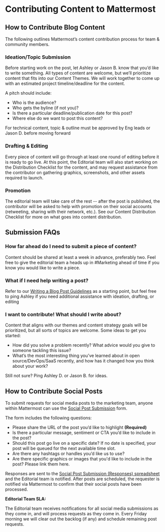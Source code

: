 # Contributing Content to Mattermost

## How to Contribute Blog Content

The following outlines Mattermost’s content contribution process for team & community members. 

### Ideation/Topic Submission 
Before starting work on the post, let Ashley or Jason B. know that you’d like to write something. All types of content are welcome, but we’ll prioritize content that fits into our Content Themes. We will work together to come up with an estimated project timeline/deadline for the content.

A pitch should include:
* Who is the audience?
* Who gets the byline (if not you)?
* Is there a particular deadline/publication date for this post?
* Where else do we want to post this content?

For technical content, topic & outline must be approved by Eng leads or Jason D. before moving forward

### Drafting & Editing
Every piece of content will go through at least one round of editing before it is ready to go live. At this point, the Editorial team will also start working on the Distribution Checklist for the content, and may request assistance from the contributor on gathering graphics, screenshots, and other assets required to launch.

### Promotion
The editorial team will take care of the rest -- after the post is published, the contributor will be asked to help with promotion on their social accounts (retweeting, sharing with their network, etc.). See our Content Distribution Checklist for more on what goes into content distribution.

## Submission FAQs
### How far ahead do I need to submit a piece of content? 
Content should be shared at least a week in advance, preferably two. Feel free to give the editorial team a heads up in #Marketing ahead of time if you know you would like to write a piece. 

### What if I need help writing a post?
Refer to our [Writing a Blog Post Guidelines](https://developers.mattermost.com/internal/writing-a-blog-post/) as a starting point, but feel free to ping Ashley if you need additional assistance with ideation, drafting, or editing

### I want to contribute! What should I write about? 
Content that aligns with our themes and content strategy goals will be prioritized, but all sorts of topics are welcome. Some ideas to get you started:
* How did you solve a problem recently? What advice would you give to someone tackling this issue?
* What’s the most interesting thing you’ve learned about in open source/DevOps/SaaS recently, and how has it changed how you think about your work?

Still not sure? Ping Ashley D. or Jason B. for ideas.


## How to Contribute Social Posts

To submit requests for social media posts to the marketing team, anyone within Mattermost can use the [Social Post Submission](https://docs.google.com/forms/d/e/1FAIpQLSe0aUcSQ4XYXZUPPyEptY0JpuL-h9h8AyIzXb8BdU-IAI7u8g/viewform) form.

The form includes the following questions:
* Please share the URL of the post you’d like to highlight **(Required)**
* Is there a particular message, sentiment or CTA you’d like to include in the post?
* Should this post go live on a specific date? If no date is specified, your post will be queued for the next available time slot. 
* Are there any hashtags or handles you’d like us to use?
* Are there specific graphics or images that you'd like to include in the post? Please link them here.

Responses are sent to the [Social Post Submission (Responses) spreadsheet](https://docs.google.com/spreadsheets/d/1IDDQilRZUQYPL6xLs-iN0tK2dq7uq2nbd6CmSlj5qKY/edit#gid=464482529) and the Editorial team is notified. After posts are scheduled, the requester is notified via Mattermost to confirm that their social posts have been processed. 

**Editorial Team SLA:**

The Editorial team receives notifications for all social media submissions as they come in, and will process requests as they come in. Every Friday morning we will clear out the backlog (if any) and schedule remaining post requests.
